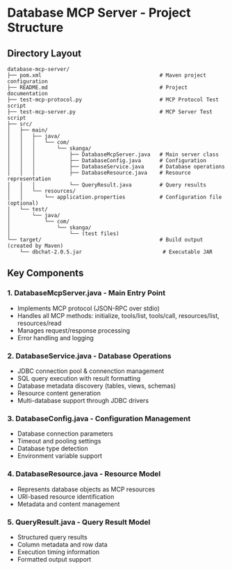 # Database MCP Server - Project Structure

## Directory Layout

```
database-mcp-server/
├── pom.xml                                      # Maven project configuration
├── README.md                                    # Project documentation
├── test-mcp-protocol.py                         # MCP Protocol Test script
├── test-mcp-server.py                           # MCP Server Test script
├── src/
│   ├── main/
│   │   ├── java/
│   │   │   └── com/
│   │   │       └── skanga/
│   │   │           ├── DatabaseMcpServer.java   # Main server class
│   │   │           ├── DatabaseConfig.java      # Configuration
│   │   │           ├── DatabaseService.java     # Database operations
│   │   │           ├── DatabaseResource.java    # Resource representation
│   │   │           └── QueryResult.java         # Query results
│   │   └── resources/
│   │       └── application.properties           # Configuration file (optional)
│   └── test/
│       └── java/
│           └── com/
│               └── skanga/
│                   └── (test files)
└── target/                                      # Build output (created by Maven)
    └── dbchat-2.0.5.jar                          # Executable JAR
```

## Key Components

### 1. **DatabaseMcpServer.java** - Main Entry Point
- Implements MCP protocol (JSON-RPC over stdio)
- Handles all MCP methods: initialize, tools/list, tools/call, resources/list, resources/read
- Manages request/response processing
- Error handling and logging

### 2. **DatabaseService.java** - Database Operations
- JDBC connection pool & connenction management
- SQL query execution with result formatting
- Database metadata discovery (tables, views, schemas)
- Resource content generation
- Multi-database support through JDBC drivers

### 3. **DatabaseConfig.java** - Configuration Management
- Database connection parameters
- Timeout and pooling settings
- Database type detection
- Environment variable support

### 4. **DatabaseResource.java** - Resource Model
- Represents database objects as MCP resources
- URI-based resource identification
- Metadata and content management

### 5. **QueryResult.java** - Query Result Model
- Structured query results
- Column metadata and row data
- Execution timing information
- Formatted output support

